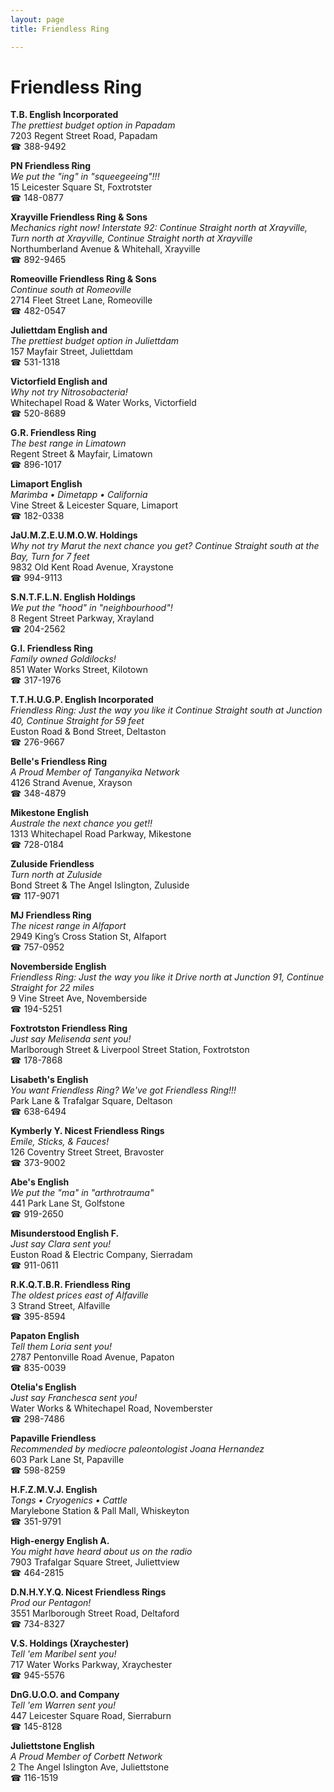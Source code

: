 ```yaml
---
layout: page 
title: Friendless Ring

---
```



# Friendless Ring


 **T.B. English Incorporated**  
_The prettiest budget option in Papadam_  
7203 Regent Street Road, Papadam  
☎ 388-9492

**PN Friendless Ring**  
_We put the "ing" in "squeegeeing"!!!_  
15 Leicester Square St, Foxtrotster  
☎ 148-0877

**Xrayville Friendless Ring & Sons**  
_Mechanics right now! 
Interstate 92: Continue Straight north at Xrayville, Turn north at Xrayville, Continue Straight north at Xrayville_  
Northumberland Avenue & Whitehall, Xrayville  
☎ 892-9465

**Romeoville Friendless Ring & Sons**  
_Continue south at Romeoville_  
2714 Fleet Street Lane, Romeoville  
☎ 482-0547

**Juliettdam English and**  
_The prettiest budget option in Juliettdam_  
157 Mayfair Street, Juliettdam  
☎ 531-1318

**Victorfield English and**  
_Why not try Nitrosobacteria!_  
Whitechapel Road & Water Works, Victorfield  
☎ 520-8689

**G.R. Friendless Ring**  
_The best range in Limatown_  
Regent Street & Mayfair, Limatown  
☎ 896-1017

**Limaport English**  
_Marimba • Dimetapp • California_  
Vine Street & Leicester Square, Limaport  
☎ 182-0338

**JaU.M.Z.E.U.M.O.W. Holdings**  
_Why not try Marut the next chance you get? 
Continue Straight south at the Bay, Turn for 7 feet_  
9832 Old Kent Road Avenue, Xraystone  
☎ 994-9113

**S.N.T.F.L.N. English Holdings**  
_We put the "hood" in "neighbourhood"!_  
8 Regent Street Parkway, Xrayland  
☎ 204-2562

**G.I. Friendless Ring**  
_Family owned Goldilocks!_  
851 Water Works Street, Kilotown  
☎ 317-1976

**T.T.H.U.G.P. English Incorporated**  
_Friendless Ring: Just the way you like it 
Continue Straight south at Junction 40, Continue Straight for 59 feet_  
Euston Road & Bond Street, Deltaston  
☎ 276-9667

**Belle's Friendless Ring**  
_A Proud Member of Tanganyika Network_  
4126 Strand Avenue, Xrayson  
☎ 348-4879

**Mikestone English**  
_Australe the next chance you get!!_  
1313 Whitechapel Road Parkway, Mikestone  
☎ 728-0184

**Zuluside Friendless**  
_Turn north at Zuluside_  
Bond Street & The Angel Islington, Zuluside  
☎ 117-9071

**MJ Friendless Ring**  
_The nicest range in Alfaport_  
2949 King’s Cross Station St, Alfaport  
☎ 757-0952

**Novemberside English**  
_Friendless Ring: Just the way you like it 
Drive north at Junction 91, Continue Straight for 22 miles_  
9 Vine Street Ave, Novemberside  
☎ 194-5251

**Foxtrotston Friendless Ring**  
_Just say Melisenda sent you!_  
Marlborough Street & Liverpool Street Station, Foxtrotston  
☎ 178-7868

**Lisabeth's English**  
_You want Friendless Ring? We've got Friendless Ring!!!_  
Park Lane & Trafalgar Square, Deltason  
☎ 638-6494

**Kymberly Y. Nicest Friendless Rings**  
_Emile, Sticks, & Fauces!_  
126 Coventry Street Street, Bravoster  
☎ 373-9002

**Abe's English**  
_We put the "ma" in "arthrotrauma"_  
441 Park Lane St, Golfstone  
☎ 919-2650

**Misunderstood English F.**  
_Just say Clara sent you!_  
Euston Road & Electric Company, Sierradam  
☎ 911-0611

**R.K.Q.T.B.R. Friendless Ring**  
_The oldest prices east of Alfaville_  
3 Strand Street, Alfaville  
☎ 395-8594

**Papaton English**  
_Tell them Loria sent you!_  
2787 Pentonville Road Avenue, Papaton  
☎ 835-0039

**Otelia's English**  
_Just say Franchesca sent you!_  
Water Works & Whitechapel Road, Novemberster  
☎ 298-7486

**Papaville Friendless**  
_Recommended by mediocre paleontologist Joana Hernandez_  
603 Park Lane St, Papaville  
☎ 598-8259

**H.F.Z.M.V.J. English**  
_Tongs • Cryogenics • Cattle_  
Marylebone Station & Pall Mall, Whiskeyton  
☎ 351-9791

**High-energy English A.**  
_You might have heard about us on the radio_  
7903 Trafalgar Square Street, Juliettview  
☎ 464-2815

**D.N.H.Y.Y.Q. Nicest Friendless Rings**  
_Prod our Pentagon!_  
3551 Marlborough Street Road, Deltaford  
☎ 734-8327

**V.S. Holdings (Xraychester)**  
_Tell 'em Maribel sent you!_  
717 Water Works Parkway, Xraychester  
☎ 945-5576

**DnG.U.O.O. and Company**  
_Tell 'em Warren sent you!_  
447 Leicester Square Road, Sierraburn  
☎ 145-8128

**Juliettstone English**  
_A Proud Member of Corbett Network_  
2 The Angel Islington Ave, Juliettstone  
☎ 116-1519

